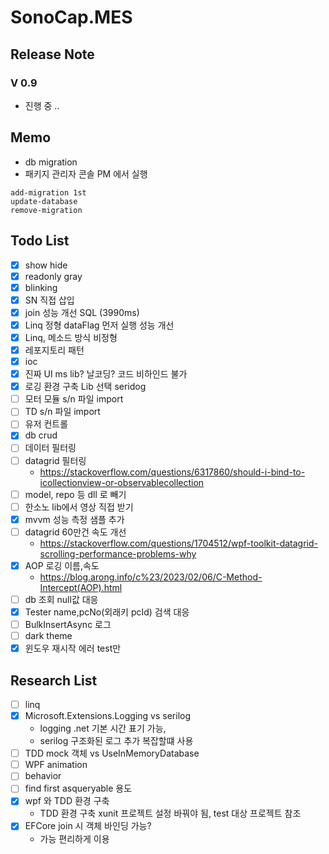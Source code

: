 # SonoCap.MES

## Release Note
### V 0.9
- 진행 중 ..

## Memo
- db migration
- 패키지 관리자 콘솔 PM 에서 실행
```
add-migration 1st
update-database
remove-migration
```

## Todo List
- [X] show hide
- [X] readonly gray
- [X] blinking
- [X] SN 직접 삽입
- [X] join 성능 개선 SQL (3990ms)
- [X] Linq 정형 dataFlag 먼저 실행 성능 개선 
- [X] Linq, 메소드 방식 비정형
- [X] 레포지토리 패턴
- [X] ioc
- [X] 진짜 UI ms lib? 날코딩? 코드 비하인드 불가
- [X] 로깅 환경 구축 Lib 선택 seridog
- [ ] 모터 모듈 s/n 파일 import
- [ ] TD s/n 파일 import
- [ ] 유저 컨트롤
- [X] db crud
- [ ] 데이터 필터링
- [ ] datagrid 필터링
	- https://stackoverflow.com/questions/6317860/should-i-bind-to-icollectionview-or-observablecollection
- [ ] model, repo 등 dll 로 빼기
- [ ] 한소노 lib에서 영상 직접 받기
- [X] mvvm 성능 측정 샘플 추가
- [ ] datagrid 60만건 속도 개선
	- https://stackoverflow.com/questions/1704512/wpf-toolkit-datagrid-scrolling-performance-problems-why
- [X] AOP 로깅 이름,속도
	- https://blog.arong.info/c%23/2023/02/06/C-Method-Intercept(AOP).html
- [ ] db 조회 null값 대응
- [X] Tester name,pcNo(외래키 pcId) 검색 대응
- [ ] BulkInsertAsync 로그
- [ ] dark theme
- [X] 윈도우 재시작 에러 test만

## Research List
- [ ] linq
- [X] Microsoft.Extensions.Logging vs serilog
	- logging .net 기본 시간 표기 가능,
	- serilog 구조화된 로그 추가 복잡할떄 사용
- [ ] TDD mock 객체 vs UseInMemoryDatabase
- [ ] WPF animation
- [ ] behavior
- [ ] find first asqueryable 용도
- [X] wpf 와 TDD 환경 구축
	- TDD 환경 구축 xunit 프로젝트 설정 바꿔야 됨, test 대상 프로젝트 참조
- [X] EFCore join 시 객체 바인딩 가능?
	- 가능 편리하게 이용